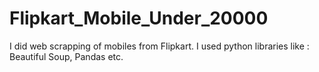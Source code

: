 # Flipkart_Mobile_Under_20000
I did web scrapping of mobiles from Flipkart.
I used python libraries like : Beautiful Soup, Pandas etc.
